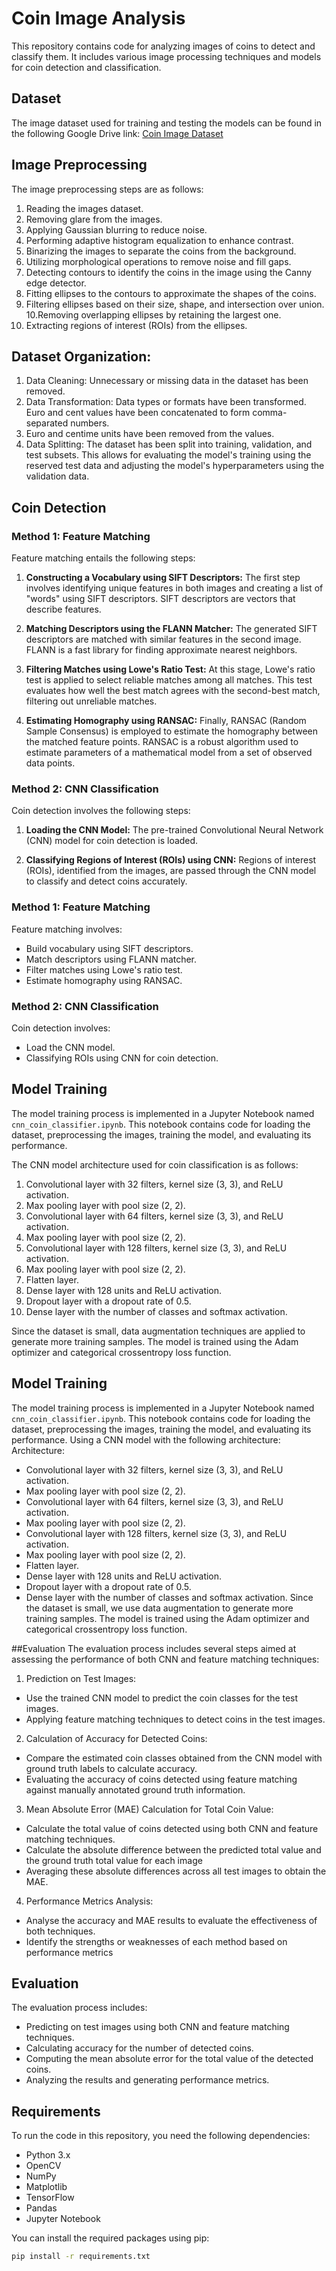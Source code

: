 # Coin Image Analysis

This repository contains code for analyzing images of coins to detect and classify them. It includes various image processing techniques and models for coin detection and classification.

## Dataset

The image dataset used for training and testing the models can be found in the following Google Drive link: [Coin Image Dataset](https://drive.google.com/drive/folders/1gaUQiRAkI55kTb-vYtrsZdYuzPLKVYel)

## Image Preprocessing

The image preprocessing steps are as follows:
1. Reading the images dataset.
2. Removing glare from the images.
3. Applying Gaussian blurring to reduce noise.
4. Performing adaptive histogram equalization to enhance contrast.
5. Binarizing the images to separate the coins from the background.
6. Utilizing morphological operations to remove noise and fill gaps.
7. Detecting contours to identify the coins in the image using the Canny edge detector.
8. Fitting ellipses to the contours to approximate the shapes of the coins.
9. Filtering ellipses based on their size, shape, and intersection over union.
10.Removing overlapping ellipses by retaining the largest one.
11. Extracting regions of interest (ROIs) from the ellipses.


## Dataset Organization: 

1. Data Cleaning: Unnecessary or missing data in the dataset has been removed.
2. Data Transformation: Data types or formats have been transformed. Euro and cent values have been concatenated to form comma-separated numbers. 
3. Euro and centime units have been removed from the values.
4. Data Splitting: The dataset has been split into training, validation, and test subsets. This allows for evaluating the model's training using the reserved test data and adjusting the model's hyperparameters using the validation data.

## Coin Detection

### Method 1: Feature Matching 
Feature matching entails the following steps:

1. **Constructing a Vocabulary using SIFT Descriptors:** The first step involves identifying unique features in both images and creating a list of "words" using SIFT descriptors. SIFT descriptors are vectors that describe features.

2. **Matching Descriptors using the FLANN Matcher:** The generated SIFT descriptors are matched with similar features in the second image. FLANN is a fast library for finding approximate nearest neighbors.

3. **Filtering Matches using Lowe's Ratio Test:** At this stage, Lowe's ratio test is applied to select reliable matches among all matches. This test evaluates how well the best match agrees with the second-best match, filtering out unreliable matches.

4. **Estimating Homography using RANSAC:** Finally, RANSAC (Random Sample Consensus) is employed to estimate the homography between the matched feature points. RANSAC is a robust algorithm used to estimate parameters of a mathematical model from a set of observed data points.

### Method 2: CNN Classification 
Coin detection involves the following steps:

1. **Loading the CNN Model:** The pre-trained Convolutional Neural Network (CNN) model for coin detection is loaded.

2. **Classifying Regions of Interest (ROIs) using CNN:** Regions of interest (ROIs), identified from the images, are passed through the CNN model to classify and detect coins accurately.


### Method 1: Feature Matching
Feature matching involves:
- Build vocabulary using SIFT descriptors.
- Match descriptors using FLANN matcher.
- Filter matches using Lowe's ratio test.
- Estimate homography using RANSAC.

### Method 2: CNN Classification
Coin detection involves:
- Load the CNN model.
- Classifying ROIs using CNN for coin detection.


## Model Training 

The model training process is implemented in a Jupyter Notebook named `cnn_coin_classifier.ipynb`. This notebook contains code for loading the dataset, preprocessing the images, training the model, and evaluating its performance.

The CNN model architecture used for coin classification is as follows:

1. Convolutional layer with 32 filters, kernel size (3, 3), and ReLU activation.
2. Max pooling layer with pool size (2, 2).
3. Convolutional layer with 64 filters, kernel size (3, 3), and ReLU activation.
4. Max pooling layer with pool size (2, 2).
5. Convolutional layer with 128 filters, kernel size (3, 3), and ReLU activation.
6. Max pooling layer with pool size (2, 2).
7. Flatten layer.
8. Dense layer with 128 units and ReLU activation.
9. Dropout layer with a dropout rate of 0.5.
10. Dense layer with the number of classes and softmax activation.

Since the dataset is small, data augmentation techniques are applied to generate more training samples. The model is trained using the Adam optimizer and categorical crossentropy loss function.

## Model Training

The model training process is implemented in a Jupyter Notebook named `cnn_coin_classifier.ipynb`. This notebook contains code for loading the dataset, preprocessing the images, training the model, and evaluating its performance.
Using a CNN model with the following architecture:
Architecture:
- Convolutional layer with 32 filters, kernel size (3, 3), and ReLU activation.
- Max pooling layer with pool size (2, 2).
- Convolutional layer with 64 filters, kernel size (3, 3), and ReLU activation.
- Max pooling layer with pool size (2, 2).
- Convolutional layer with 128 filters, kernel size (3, 3), and ReLU activation.
- Max pooling layer with pool size (2, 2).
- Flatten layer.
- Dense layer with 128 units and ReLU activation.
- Dropout layer with a dropout rate of 0.5.
- Dense layer with the number of classes and softmax activation.
Since the dataset is small, we use data augmentation to generate more training samples. The model is trained using the Adam optimizer and categorical crossentropy loss function.

##Evaluation 
The evaluation process includes several steps aimed at assessing the performance of both CNN and feature matching techniques:

1. Prediction on Test Images: 
- Use the trained CNN model to predict the coin classes for the test images.
 - Applying feature matching techniques to detect coins in the test images.

2. Calculation of Accuracy for Detected Coins:
 - Compare the estimated coin classes obtained from the CNN model with ground truth labels to calculate accuracy.
 - Evaluating the accuracy of coins detected using feature matching against manually annotated ground truth information.

3. Mean Absolute Error (MAE) Calculation for Total Coin Value:
 - Calculate the total value of coins detected using both CNN and feature matching techniques.
 - Calculate the absolute difference between the predicted total value and the ground truth total value for each image
 - Averaging these absolute differences across all test images to obtain the MAE.

4. Performance Metrics Analysis:
 - Analyse the accuracy and MAE results to evaluate the effectiveness of both techniques.
 - Identify the strengths or weaknesses of each method based on performance metrics

## Evaluation
The evaluation process includes:
- Predicting on test images using both CNN and feature matching techniques.
- Calculating accuracy for the number of detected coins.
- Computing the mean absolute error for the total value of the detected coins.
- Analyzing the results and generating performance metrics.

## Requirements

To run the code in this repository, you need the following dependencies:
- Python 3.x
- OpenCV
- NumPy
- Matplotlib
- TensorFlow
- Pandas
- Jupyter Notebook

You can install the required packages using pip:
```bash
pip install -r requirements.txt
```
